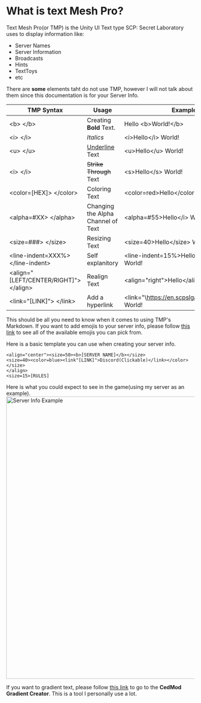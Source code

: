 # What is text Mesh Pro?
Text Mesh Pro(or TMP) is the Unity UI Text type SCP: Secret Laboratory uses to display information like:

- Server Names
- Server Information
- Broadcasts
- Hints
- TextToys
- etc

There are **some** elements taht do not use TMP, however I will not talk about them since this documentation is for your Server Info.

| TMP Syntax | Usage | Example |
| ------------- | ------------- | ------------- |
| \<b> \</b> | Creating **Bold** Text. | Hello \<b>World!\</b> |
| \<i> \</i> | *Italics* | \<i>Hello\</i> World! | 
| \<u> \</u> | <ins>Underline</ins> Text | \<u>Hello\</u> World! | 
| \<i> \</i> | ~~Strike Through~~ Text | \<s>Hello\</s> World! | 
| \<color=\[HEX\]> \</color> | Coloring Text | \<color=red>Hello\</color> World! | 
| \<alpha=#XX> \</alpha> | Changing the Alpha Channel of Text | \<alpha=#55>Hello\</i> World! | 
| \<size=###> \</size> | Resizing Text | \<size=40>Hello\</size> World! | 
| \<line-indent=XXX%> \</line-indent> | Self explanitory | \<line-indent=15%>Hello\</line-indent> World! | 
| \<align="\[LEFT/CENTER/RIGHT\]"> \</align> | Realign Text | \<align="right">Hello\</align> World! | 
| \<link="\[LINK\]"> \</link> | Add a hyperlink | \<link="\https://en.scpslgame.com\">Hello\</link> World! | 


This should be all you need to know when it comes to using TMP's Markdown.
If you want to add emojis to your server info, please follow [this link](https://boltondev.github.io/SL-Emojis) to see all of the available emojis you can pick from.


Here is a basic template you can use when creating your server info.
```
<align="center"><size=50><b>[SERVER NAME]</b></size>
<size=40><color=blue><link"[LINK]">Discord(Clickable)</link></color></size>
</align>
<size=15>[RULES]
```

Here is what you could expect to see in the game(using my server as an example).
<img width="765" height="755" alt="Server Info Example" src="https://github.com/user-attachments/assets/53ecc929-ac21-4725-9af7-2eb89db8230b" />

If you want to gradient text, please follow [this link](https://cedmod.nl/tools/gradient) to go to the **CedMod Gradient Creator**. This is a tool I personally use a lot.
